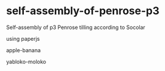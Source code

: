 # self-assembly-of-penrose-p3
Self-assembly of p3 Penrose tilling according to Socolar

using paperjs 

apple-banana

yabloko-moloko 
